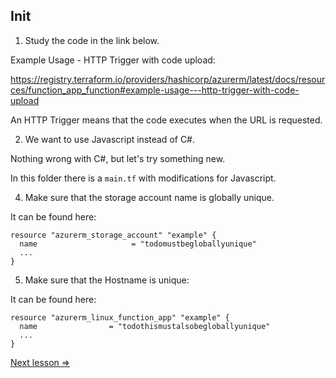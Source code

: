 ## Init

1. Study the code in the link below.

Example Usage - HTTP Trigger with code upload:

https://registry.terraform.io/providers/hashicorp/azurerm/latest/docs/resources/function_app_function#example-usage---http-trigger-with-code-upload

An HTTP Trigger means that the code executes when the URL is requested. 

2. We want to use Javascript instead of C#. 

Nothing wrong with C#, but let's try something new.

In this folder there is a `main.tf` with modifications for Javascript. 



4. Make sure that the storage account name is globally unique. 

It can be found here:

```hcl
resource "azurerm_storage_account" "example" {
  name                     = "todomustbegloballyunique"
  ...
}
```


5. Make sure that the Hostname is unique:

It can be found here:


```hcl
resource "azurerm_linux_function_app" "example" {
  name                = "todothismustalsobegloballyunique"
  ...
}
```

[Next lesson =>](./02._Add_Code.md)


